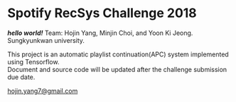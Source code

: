
# Spotify RecSys Challenge 2018
***hello world!*** Team: Hojin Yang, Minjin Choi, and Yoon Ki Jeong.  
Sungkyunkwan university.   

This project is an automatic playlist continuation(APC) system implemented using Tensorflow.  
Document and source code will be updated after the challenge submission due date.   
  
hojin.yang7@gmail.com



